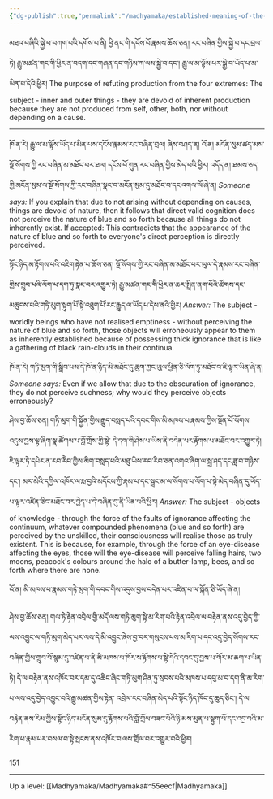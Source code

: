 ```yaml
---
{"dg-publish":true,"permalink":"/madhyamaka/established-meaning-of-the-refutation-of-production-from-the-four-extremes-gomde/"}
---
```


མཐའ་བཞིའི་སྐྱེ་བ་བཀག་པའི་དགོས་པ་ནི། ཕྱི་ནང་གི་དངོས་པོ་རྣམས་ཆོས་ཅན། རང་བཞིན་གྱིས་སྐྱེ་བ་དང་བྲལ་ཏེ། 
རྒྱུ་མཚན་གང་གི་ཕྱིར་ན་བདག་དང་གཞན་དང་གཉིས་ཀ་ལས་སྐྱེ་བ་དང་། རྒྱུ་ལ་མ་ལྟོས་པར་སྐྱེ་བ་ཡོད་པ་མ་ཡིན་པ་དེའི་ཕྱིར།
The purpose of refuting production from the four extremes: The subject - inner and outer things - they are devoid of inherent production because they are not produced from self, other, both, nor without depending on a cause.

---
ཁོ་ན་རེ། རྒྱུ་ལ་མ་ལྟོས་ཡོད་པ་མིན་པས་དངོས་རྣམས་རང་བཞིན་བྲལ། ཞེས་བཤད་ན། འོ་ན། མངོན་སུམ་ཚད་མས་སྔོ་སོགས་ཀྱི་རང་བཞིན་མ་མཐོང་བར་ཐལ། 
དངོས་པོ་ཀུན་རང་བཞིན་གྱིས་མེད་པའི་ཕྱིར། འདོད་ན། ཐམས་ཅད་ཀྱི་མངོན་སུམ་ལ་སྔོ་སོགས་ཀྱི་རང་བཞིན་སྣང་བ་མངོན་སུམ་དུ་མཐོང་བ་དང་འགལ་ལོ་ཞེ་ན།
*Someone says:* If you explain that due to not arising without depending on causes, things are devoid of nature, then it follows that direct valid cognition does not perceive the nature of blue and so forth because all things do not inherently exist.
If accepted: This contradicts that the appearance of the nature of blue and so forth to everyone's direct perception is directly perceived.

སྟོང་ཉིད་མ་རྟོགས་པའི་འཇིག་རྟེན་པ་ཆོས་ཅན། སྔོ་སོགས་ཀྱི་རང་བཞིན་མ་མཐོང་པར་ཡུལ་དེ་རྣམས་རང་བཞིན་གྱིས་གྲུབ་པའི་ལོག་པ་དག་ཏུ་སྣང་བར་འགྱུར་ཏེ། 
རྒྱུ་མཚན་གང་གིེ་ཕྱིར་ན་ཆར་སྤྲིན་ནག་པོའི་ཚོགས་དང་མཚུངས་པའི་གཏི་མུག་སྟུག་པོ་སྟེ་འཐུག་པོ་རང་རྒྱུད་ལ་ཡོད་པ་དེས་ནའི་ཕྱིར།
*Answer:* The subject - worldly beings who have not realised emptiness - without perceiving the nature of blue and so forth, those objects will erroneously appear to them as inherently established because of possessing thick ignorance that is like a gathering of black rain-clouds in their continua.

ཁོ་ན་རེ། གཏི་མུག་གི་སྒྲིབ་པས་དེ་ཁོ་ན་ཉིད་མི་མཐོང་དུ་ཆུག་ཀྱང་ཡུལ་ཕྱིན་ཅི་ལོག་ཏུ་མཐོང་བ་ཇི་ལྟར་ཡིན་ཞེ་ན།
*Someone says:* Even if we allow that due to the obscuration of ignorance, they do not perceive suchness; why would they perceive objects erroneously?

ཤེས་བྱ་ཆོས་ཅན། གཏི་མུག་གི་སྐྱོན་གྱིས་རྒྱུད་བསླད་པའི་དབང་གིས་མི་མཁས་པ་རྣམས་ཀྱིས་སྔོན་པོ་སོགས་འདུས་བྱས་ལྟ་ཞིག་སྣ་ཚོགས་པ་བློ་གྲོས་ཀྱི་སྟེ་
དེ་དག་གི་ཤེས་པ་ཡིས་ནི་བདེན་པར་རྟོགས་པ་མཐོང་བར་འགྱུར་ཏེ། ཇི་ལྟར་ཏེ་དཔེར་ན་རབ་རིེབ་ཀྱིས་མིག་བསླད་པའི་མཐུ་ཡིས་རབ་རིབ་ཅན་འགའ་ཞིག་ལ་སྐྲ་ཤད་དང་ཟླ་བ་གཉིས་དང་། མར་མེའི་དཀྱིལ་འཁོར་ལ་རྨ་བྱའི་མདོངས་ཀྱི་རྣམ་པ་དང་སྦྲང་མ་ལ་སོགས་པ་ལོག་པ་སྟེ་མེད་བཞིན་དུ་ཡོད་པ་ལྟར་འཛིན་ཅིང་མཐོང་བར་བྱེད་པ་དེ་བཞིན་དུ་ནི་ཡིན་པའི་ཕྱིར།
*Answer:* The subject - objects of knowledge - through the force of the faults of ignorance affecting the continuum, whatever compounded phenomena (blue and so forth) are perceived by the unskilled, their consciousness will realise those as truly existent. This is because, for example, through the force of an eye-disease affecting the eyes, those will the eye-disease will perceive falling hairs, two moons, peacock's colours around the halo of a butter-lamp, bees, and so forth where there are none.

འོ་ན། མི་མཁས་པ་རྣམས་གཏེ་མུག་གི་དབང་གིས་འདུས་བྱས་བདེན་པར་འཛིན་པ་ལ་སྐོན་ཅི་ཡོད་ཞེ་ན། 

ཤེས་བྱ་ཆོས་ཅན། གལ་ཏེ་རྟེན་འབྲེལ་གྱི་མདོ་ལས་གཏི་མུག་སྟེ་མ་རིག་པའི་རྟེན་འབྲེལ་ལ་བརྟེན་ནས་འདུ་བྱེད་ཀྱི་ལས་འབྱུང་ལ་གཏི་མུག་མེད་པར་ལས་དེ་མི་འབྱུང་ཞེས་བྱ་བར་གསུངས་པས་མ་རིག་པ་དང་འདུ་བྱེད་སོགས་རང་བཞིན་གྱིས་གྲུབ་བོ་སྙམ་དུ་འཛིན་པ་ནི་མི་མཁས་པ་ཁོར་ས་རྟོགས་པ་སྟེ་དེའི་དབང་དུ་བྱས་པ་གོར་མ་ཆག་པ་ཡིན་ཏེ། དེ་ལ་བརྟེན་ནས་འཁོར་བར་དམ་དུ་འཆིང་ཞིང་གཏི་མུག་ཤིན་ཏུ་སྲབས་པའི་མཁས་པ་དབུ་མ་བ་དག་ནི་མ་རིག་པ་ལས་འདུ་བྱེད་འབྱུང་བའི་རྒྱུ་མཚན་གྱིས་རྟེན་
འབྲེལ་རང་བཞིན་མེད་པའི་སྟོང་ཉིད་ཁོང་དུ་ཆུད་ཅིང་། དེ་ལ་བརྟེན་ནས་རིམ་གྱིས་སྟོང་ཉིད་མངོན་སུམ་དུ་རྟོགས་པའི་བློ་གྲོས་བཟང་པོའི་ཉི་མས་མུན་པ་སྟུག་པོ་དང་འདྲ་བའི་མ་རིག་པ་རྣམ་པར་བསལ་བ་སྟེ་སྤངས་ནས་འཁོར་བ་ལས་གྲོལ་བར་འགྱུར་བའི་ཕྱིར།

151

---
Up a level: [[Madhyamaka/Madhyamaka#^55eecf\|Madhyamaka]]